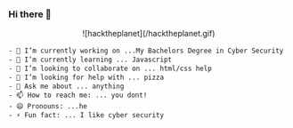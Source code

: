 ### Hi there 👋

<p align="center">
![hacktheplanet](/hacktheplanet.gif)
  </p>


```
- 🔭 I’m currently working on ...My Bachelors Degree in Cyber Security
- 🌱 I’m currently learning ... Javascript
- 👯 I’m looking to collaborate on ... html/css help
- 🤔 I’m looking for help with ... pizza
- 💬 Ask me about ... anything
- 📫 How to reach me: ... you dont!
- 😄 Pronouns: ...he
- ⚡ Fun fact: ... I like cyber security
```




<!--
**infosecninja/infosecninja** is a ✨ _special_ ✨ repository because its `README.md` (this file) appears on your GitHub profile.

Here are some ideas to get you started:

- 🔭 I’m currently working on ...
- 🌱 I’m currently learning ...
- 👯 I’m looking to collaborate on ...
- 🤔 I’m looking for help with ...
- 💬 Ask me about ...
- 📫 How to reach me: ...
- 😄 Pronouns: ...
- ⚡ Fun fact: ...
-->
